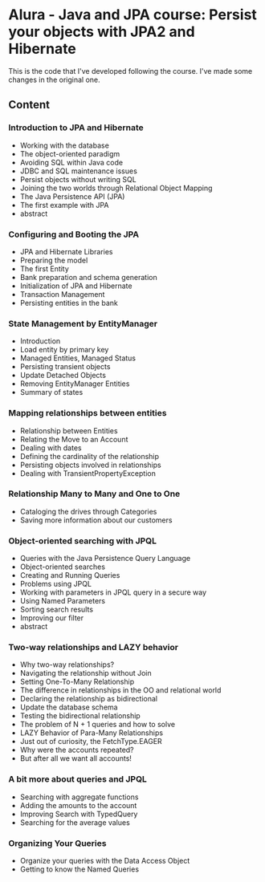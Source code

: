 # Alura - Java and JPA course: Persist your objects with JPA2 and Hibernate

This is the code that I've developed following the course. I've made some changes in the original one.

## Content

### Introduction to JPA and Hibernate

  - Working with the database
  - The object-oriented paradigm
  - Avoiding SQL within Java code
  - JDBC and SQL maintenance issues
  - Persist objects without writing SQL
  - Joining the two worlds through Relational Object Mapping
  - The Java Persistence API (JPA)
  - The first example with JPA
  - abstract


### Configuring and Booting the JPA

  - JPA and Hibernate Libraries
  - Preparing the model
  - The first Entity
  - Bank preparation and schema generation
  - Initialization of JPA and Hibernate
  - Transaction Management
  - Persisting entities in the bank


### State Management by EntityManager

  - Introduction
  - Load entity by primary key
  - Managed Entities, Managed Status
  - Persisting transient objects
  - Update Detached Objects
  - Removing EntityManager Entities
  - Summary of states


### Mapping relationships between entities

  - Relationship between Entities
  - Relating the Move to an Account
  - Dealing with dates
  - Defining the cardinality of the relationship
  - Persisting objects involved in relationships
  - Dealing with TransientPropertyException


### Relationship Many to Many and One to One

  - Cataloging the drives through Categories
  - Saving more information about our customers


### Object-oriented searching with JPQL

  - Queries with the Java Persistence Query Language
  - Object-oriented searches
  - Creating and Running Queries
  - Problems using JPQL
  - Working with parameters in JPQL query in a secure way
  - Using Named Parameters
  - Sorting search results
  - Improving our filter
  - abstract


### Two-way relationships and LAZY behavior

  - Why two-way relationships?
  - Navigating the relationship without Join
  - Setting One-To-Many Relationship
  - The difference in relationships in the OO and relational world
  - Declaring the relationship as bidirectional
  - Update the database schema
  - Testing the bidirectional relationship
  - The problem of N + 1 queries and how to solve
  - LAZY Behavior of Para-Many Relationships
  - Just out of curiosity, the FetchType.EAGER
  - Why were the accounts repeated?
  - But after all we want all accounts!


### A bit more about queries and JPQL

  - Searching with aggregate functions
  - Adding the amounts to the account
  - Improving Search with TypedQuery
  - Searching for the average values


### Organizing Your Queries

  - Organize your queries with the Data Access Object
  - Getting to know the Named Queries
